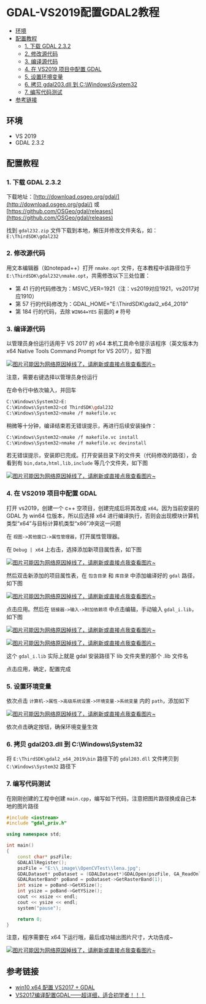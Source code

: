 # GDAL-VS2019配置GDAL2教程

  - [环境](#%E7%8E%AF%E5%A2%83)
  - [配置教程](#%E9%85%8D%E7%BD%AE%E6%95%99%E7%A8%8B)
    - [1. 下载 GDAL 2.3.2](#1-%E4%B8%8B%E8%BD%BD-gdal-232)
    - [2. 修改源代码](#2-%E4%BF%AE%E6%94%B9%E6%BA%90%E4%BB%A3%E7%A0%81)
    - [3. 编译源代码](#3-%E7%BC%96%E8%AF%91%E6%BA%90%E4%BB%A3%E7%A0%81)
    - [4. 在 VS2019 项目中配置 GDAL](#4-%E5%9C%A8-vs2019-%E9%A1%B9%E7%9B%AE%E4%B8%AD%E9%85%8D%E7%BD%AE-gdal)
    - [5. 设置环境变量](#5-%E8%AE%BE%E7%BD%AE%E7%8E%AF%E5%A2%83%E5%8F%98%E9%87%8F)
    - [6. 拷贝 gdal203.dll 到 C:\Windows\System32](#6-%E6%8B%B7%E8%B4%9D-gdal203dll-%E5%88%B0-c%5Cwindows%5Csystem32)
    - [7. 编写代码测试](#7-%E7%BC%96%E5%86%99%E4%BB%A3%E7%A0%81%E6%B5%8B%E8%AF%95)
  - [参考链接](#%E5%8F%82%E8%80%83%E9%93%BE%E6%8E%A5)

## 环境
* VS 2019
* GDAL 2.3.2

## 配置教程
### 1. 下载 GDAL 2.3.2
下载地址：[http://download.osgeo.org/gdal/](http://download.osgeo.org/gdal/) 或 [https://github.com/OSGeo/gdal/releases](https://github.com/OSGeo/gdal/releases)

找到 `gdal232.zip` 文件下载到本地，解压并修改文件夹名，如：`E:\ThirdSDK\gdal232`

### 2. 修改源代码
用文本编辑器（如notepad++）打开 `nmake.opt` 文件，在本教程中该路径位于 `E:\ThirdSDK\gdal232\nmake.opt`，共需修改以下三处位置：
- 第 41 行的代码修改为：MSVC_VER=1921（注：vs2019对应1921，vs2017对应1910）
- 第 57 行的代码修改为：GDAL_HOME="E:\ThirdSDK\gdal2_x64_2019"
- 第 184 行的代码，去除 `WIN64=YES` 前面的 `#` 符号

### 3. 编译源代码
以管理员身份运行适用于 VS 2017 的 x64 本机工具命令提示该程序（英文版本为 x64 Native Tools Command Prompt for VS 2017），如下图

[![图片可能因为网络原因掉线了，请刷新或直接点我查看图片~](https://cdn.jsdelivr.net/gh/ylsislove/image-home/test/20210714195727.png)](https://cdn.jsdelivr.net/gh/ylsislove/image-home/test/20210714195727.png)

注意，需要右键选择以管理员身份运行

在命令行中依次输入，并回车
```bash
C:\Windows\System32>E:
C:\Windows\System32>cd ThirdSDK\gdal232
C:\Windows\System32>nmake /f makefile.vc
```

稍微等十分钟，编译结束若无错误提示，再进行后续安装操作：
```bash
C:\Windows\System32>nmake /f makefile.vc install
C:\Windows\System32>nmake /f makefile.vc devinstall
```

若无错误提示，安装即已完成。打开安装目录下的文件夹（代码修改的路径），会看到有 `bin,data,html,lib,include` 等几个文件夹，如下图

[![图片可能因为网络原因掉线了，请刷新或直接点我查看图片~](https://cdn.jsdelivr.net/gh/ylsislove/image-home/test/20210714201116.png)](https://cdn.jsdelivr.net/gh/ylsislove/image-home/test/20210714201116.png)

### 4. 在 VS2019 项目中配置 GDAL
打开 vs2019，创建一个 c++ 空项目，创建完成后将其改成 `x64`。因为当前安装的 GDAL 为 win64 位版本，所以应选择 x64 进行编译执行，否则会出现模块计算机类型“x64”与目标计算机类型“x86”冲突这一问题

在 `视图->其他窗口->属性管理器`，打开属性管理器。

在 `Debug | x64` 上右击，选择添加新项目属性表，如下图

[![图片可能因为网络原因掉线了，请刷新或直接点我查看图片~](https://cdn.jsdelivr.net/gh/ylsislove/image-home/test/20210714201723.png)](https://cdn.jsdelivr.net/gh/ylsislove/image-home/test/20210714201723.png)

然后双击新添加的项目属性表，在 `包含目录` 和 `库目录` 中添加编译好的 `gdal` 路径，如下图

[![图片可能因为网络原因掉线了，请刷新或直接点我查看图片~](https://cdn.jsdelivr.net/gh/ylsislove/image-home/test/20210714202154.png)](https://cdn.jsdelivr.net/gh/ylsislove/image-home/test/20210714202154.png)

点击应用。然后在 `链接器->输入->附加依赖项` 中点击编辑，手动输入 `gdal_i.lib`，如下图

[![图片可能因为网络原因掉线了，请刷新或直接点我查看图片~](https://cdn.jsdelivr.net/gh/ylsislove/image-home/test/20210714202309.png)](https://cdn.jsdelivr.net/gh/ylsislove/image-home/test/20210714202309.png)

[![图片可能因为网络原因掉线了，请刷新或直接点我查看图片~](https://cdn.jsdelivr.net/gh/ylsislove/image-home/test/20210714202454.png)](https://cdn.jsdelivr.net/gh/ylsislove/image-home/test/20210714202454.png)

这个 `gdal_i.lib` 实际上就是 gdal 安装路径下 lib 文件夹里的那个 .lib 文件名

点击应用，确定，配置完成

### 5. 设置环境变量
依次点击 `计算机->属性->高级系统设置->环境变量->系统变量` 内的 `path`，添加如下

[![图片可能因为网络原因掉线了，请刷新或直接点我查看图片~](https://cdn.jsdelivr.net/gh/ylsislove/image-home/test/20210714202903.png)](https://cdn.jsdelivr.net/gh/ylsislove/image-home/test/20210714202903.png)

依次点击确定按钮，确保环境变量生效

### 6. 拷贝 gdal203.dll 到 C:\Windows\System32
将 `E:\ThirdSDK\gdal2_x64_2019\bin` 路径下的 `gdal203.dll` 文件拷贝到 `C:\Windows\System32` 路径下

### 7. 编写代码测试
在刚刚创建的工程中创建 `main.cpp`，编写如下代码，注意把图片路径换成自己本地的图片路径
```c++
#include <iostream>  
#include "gdal_priv.h"

using namespace std;

int main()
{
	const char* pszFile;
	GDALAllRegister();
	pszFile = "E:\\_image\\OpenCVTest\\lena.jpg";
	GDALDataset* poDataset = (GDALDataset*)GDALOpen(pszFile, GA_ReadOnly);
	GDALRasterBand* poBand = poDataset->GetRasterBand(1);
	int xsize = poBand->GetXSize();
	int ysize = poBand->GetYSize();
	cout << xsize << endl;
	cout << ysize << endl;
	system("pause");

	return 0;
}
```

注意，程序需要在 x64 下运行哦，最后成功输出图片尺寸，大功告成~

[![图片可能因为网络原因掉线了，请刷新或直接点我查看图片~](https://cdn.jsdelivr.net/gh/ylsislove/image-home/test/20210714203804.png)](https://cdn.jsdelivr.net/gh/ylsislove/image-home/test/20210714203804.png)

## 参考链接
- [win10 x64 配置 VS2017 + GDAL](https://www.jianshu.com/p/79863f5d4eeb)
- [VS2017编译配置GDAL——超详细，适合初学者！！！](https://blog.csdn.net/qq_32153213/article/details/81363588) 
